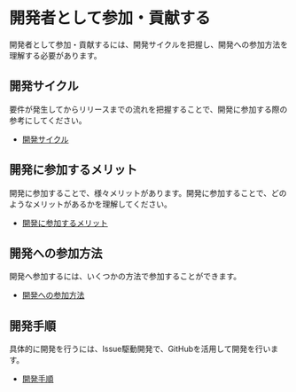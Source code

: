 # 開発者として参加・貢献する

開発者として参加・貢献するには、開発サイクルを把握し、開発への参加方法を理解する必要があります。


## 開発サイクル
要件が発生してからリリースまでの流れを把握することで、開発に参加する際の参考にしてください。
- [開発サイクル](./cycle.md)

## 開発に参加するメリット
開発に参加することで、様々メリットがあります。開発に参加することで、どのようなメリットがあるかを理解してください。
- [開発に参加するメリット](./merit.md)

## 開発への参加方法
開発へ参加するには、いくつかの方法で参加することができます。
- [開発への参加方法](./participation.md)

## 開発手順
具体的に開発を行うには、Issue駆動開発で、GitHubを活用して開発を行います。
- [開発手順](./develop.md)
